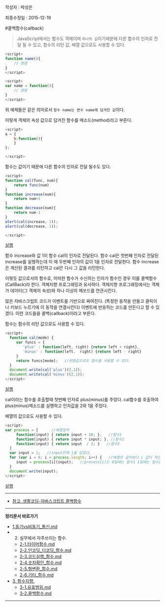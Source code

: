 작성자 : 박성은

최종수정일 : 2015-12-19



#콜백함수(callback)
 
>JavaScript에서는 함수도 객체이며 `하나의 값`이기때문에 다른 함수의 인자로 전달 될 수 있고, 함수의 리턴 값, 배열 값으로도 사용할 수 있다.

```javascript
<script>
function name(){
    // 명령 
}
</script>
```
```javascript
<script>
var name = function(){
    // 명령
}
</script>
```
위 예제들은 같은 의미로서 `함수 name는 변수 name에 담겨진 값`이다. 


이렇게 객체의 속성 값으로 담겨진 함수를 메소드(method)라고 부른다.

```javascript
<script>
a = {
    b:function(){
    }
};

</script>
```


함수는 값이기 때문에 다른 함수의 인자로 전달 될수도 있다.

```javascript
<script>
function cal(func, num){
    return func(num)
}
function increase(num){
    return num+1
}
function decrease(num){
    return num-1
}
alert(cal(increase, 1));
alert(cal(decrease, 1));

</script>
```
[실행](http://codepen.io/parkseongeun/pen/obxPJw?editors=001)

함수 increase와 값 1이 함수 cal의 인자로 전달된다. 함수 cal은 첫번째 인자로 전달된 increase를 실행하는데 이 때 두번째 인자의 값이 1을 인자로 전달한다. 함수 increase은 계산된 결과를 리턴하고 cal은 다시 그 값을 리턴한다.

이렇듯 값으로서의 함수로, 어떠한 함수가 수신하는 인자가 함수인 경우 이를 콜백함수(CallBack)라 한다.
객체지향 프로그래밍과 유사하다. 객체지향 프로그래밍에서는 객체가 데이터(그 객체의 속성)와 하나 이상의 메쏘드를 연관시킨다.

많은 자바스크립트 코드가 이벤트를 기반으로 짜여진다. (특정한 동작을 만들고 클릭이나 키보드 누르기에 이 동작을 연결시킨다) 이벤트에 반응하는 코드를 만든다고 할 수 있겠다. 이런 코드들을 콜백(callback)이라고 부른다.


함수는 함수의 리턴 값으로도 사용할 수 있다.

```javascript
<script>
  function cal(mode) {
     var funcs = {
        'plus' : function(left, right) {return left + right},
        'minus' : function(left,  right) {return left - right}
     }
     return funcs[mode];   //반환값으로도 함수를 사용할 수 있다.
  }
  document.write(cal('plus')(2,1));    
  document.write(cal('minus')(2,1));
</script>
```
[실행](http://codepen.io/parkseongeun/pen/bEpxOO?editors=001)

cal이라는 함수를 호출할때 첫번째 인자로 plus(minus)를 주었다.
cal함수를 호출하여 plus(minus)메소드를 실행하고 인자값을 2와 1을 주었다.



배열의 값으로도 사용할 수 있다.

```javascript
<script>
var process = [      //배열정의
     function(input) { return input + 10; },   //함수1
     function(input) { return input * input; }, //함수2
     function(input) { return input  / 2; }   //함수3
  ]
  var input = 1;   //input안에 1을 담았다.
  for (var i = 0; i < process.length; i++) {   //배열의 길이보다 i 값이 작은동안 1씩 증가
     input = process[i](input);   //process[i]는 0일때는 함수1 1일때는 함수2 2일때는 함수3의미한다.
  }
  document.write(input);
</script>
```
[실행](http://codepen.io/parkseongeun/pen/XXdPOX?editors=001)



----
 
* [참고. 생활코딩-자바스크립트 콜백함수](https://opentutorials.org/course/743/6508)   
 
----
 
**정리문서 바로가기**
 
* [1.동기vs비동기_통신.md](https://github.com/demun/FrontEndStudy/blob/master/document/Javascript/docs/1.%EB%8F%99%EA%B8%B0vs%EB%B9%84%EB%8F%99%EA%B8%B0_%ED%86%B5%EC%8B%A0.md)
* 2. 실무에서 자주쓰이는 함수.
    - [2-1.타이머함수.md](https://github.com/demun/FrontEndStudy/blob/master/document/Javascript/docs/2-1.%ED%83%80%EC%9D%B4%EB%A8%B8%ED%95%A8%EC%88%98.md)
    - [2-2.인코딩_디코딩_함수.md](https://github.com/demun/FrontEndStudy/blob/master/document/Javascript/docs/2-2.%EC%9D%B8%EC%BD%94%EB%94%A9_%EB%94%94%EC%BD%94%EB%94%A9_%ED%95%A8%EC%88%98.md)
    - [2-3.코드실행_함수.md](https://github.com/demun/FrontEndStudy/blob/master/document/Javascript/docs/2-3.%EC%BD%94%EB%93%9C%EC%8B%A4%ED%96%89_%ED%95%A8%EC%88%98.md)
    - [2-4.숫자확인_함수.md](https://github.com/demun/FrontEndStudy/blob/master/document/Javascript/docs/2-4.%EC%88%AB%EC%9E%90%ED%99%95%EC%9D%B8_%ED%95%A8%EC%88%98.md)
    - [2-5.형변환_함수.md](https://github.com/demun/FrontEndStudy/blob/master/document/Javascript/docs/2-5.%ED%98%95%EB%B3%80%ED%99%98_%ED%95%A8%EC%88%98.md)
    - [2-6.기타_함수.md](https://github.com/demun/FrontEndStudy/blob/master/document/Javascript/docs/2-6.%EA%B8%B0%ED%83%80_%ED%95%A8%EC%88%98.md)  
* [3. 함수지향.](https://github.com/demun/FrontEndStudy/blob/master/document/Javascript/docs/3-0.%ED%95%A8%EC%88%98%EC%A7%80%ED%96%A5.md)
    - [3-1.유효범위.md](https://github.com/demun/FrontEndStudy/blob/master/document/Javascript/docs/3-1.%EC%9C%A0%ED%9A%A8%EB%B2%94%EC%9C%84.md)
    - [3-2.콜백함수.md](https://github.com/demun/FrontEndStudy/blob/master/document/Javascript/docs/3-2.%EC%BD%9C%EB%B0%B1%ED%95%A8%EC%88%98.md)
        
----
